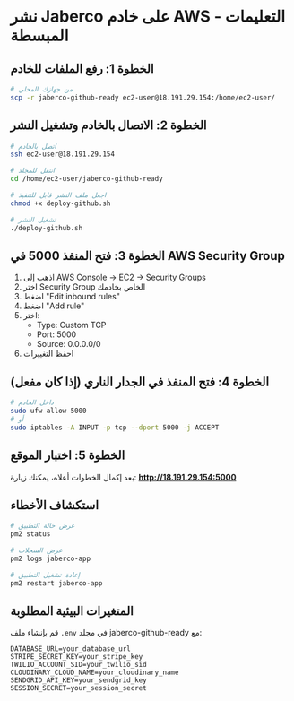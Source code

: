 # نشر Jaberco على خادم AWS - التعليمات المبسطة

## الخطوة 1: رفع الملفات للخادم
```bash
# من جهازك المحلي
scp -r jaberco-github-ready ec2-user@18.191.29.154:/home/ec2-user/
```

## الخطوة 2: الاتصال بالخادم وتشغيل النشر
```bash
# اتصل بالخادم
ssh ec2-user@18.191.29.154

# انتقل للمجلد
cd /home/ec2-user/jaberco-github-ready

# اجعل ملف النشر قابل للتنفيذ
chmod +x deploy-github.sh

# تشغيل النشر
./deploy-github.sh
```

## الخطوة 3: فتح المنفذ 5000 في AWS Security Group
1. اذهب إلى AWS Console → EC2 → Security Groups
2. اختر Security Group الخاص بخادمك
3. اضغط "Edit inbound rules"
4. اضغط "Add rule"
5. اختر:
   - Type: Custom TCP
   - Port: 5000
   - Source: 0.0.0.0/0
6. احفظ التغييرات

## الخطوة 4: فتح المنفذ في الجدار الناري (إذا كان مفعل)
```bash
# داخل الخادم
sudo ufw allow 5000
# أو
sudo iptables -A INPUT -p tcp --dport 5000 -j ACCEPT
```

## الخطوة 5: اختبار الموقع
بعد إكمال الخطوات أعلاه، يمكنك زيارة:
**http://18.191.29.154:5000**

## استكشاف الأخطاء
```bash
# عرض حالة التطبيق
pm2 status

# عرض السجلات
pm2 logs jaberco-app

# إعادة تشغيل التطبيق
pm2 restart jaberco-app
```

## المتغيرات البيئية المطلوبة
قم بإنشاء ملف `.env` في مجلد jaberco-github-ready مع:
```
DATABASE_URL=your_database_url
STRIPE_SECRET_KEY=your_stripe_key
TWILIO_ACCOUNT_SID=your_twilio_sid
CLOUDINARY_CLOUD_NAME=your_cloudinary_name
SENDGRID_API_KEY=your_sendgrid_key
SESSION_SECRET=your_session_secret
```